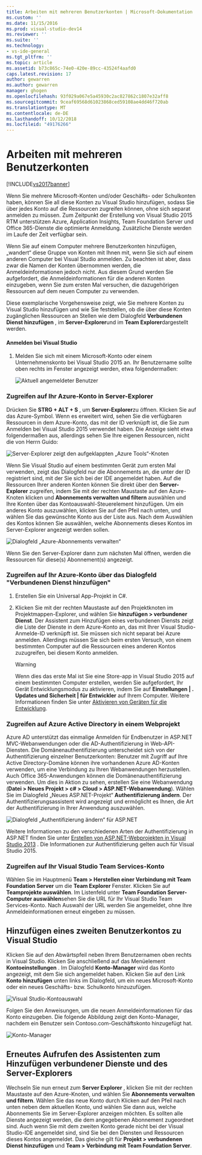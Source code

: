```yaml
---
title: Arbeiten mit mehreren Benutzerkonten | Microsoft-Dokumentation
ms.custom: ''
ms.date: 11/15/2016
ms.prod: visual-studio-dev14
ms.reviewer: ''
ms.suite: ''
ms.technology:
- vs-ide-general
ms.tgt_pltfrm: ''
ms.topic: article
ms.assetid: b73c865c-74e0-420e-89cc-43524f4aafd0
caps.latest.revision: 17
author: gewarren
ms.author: gewarren
manager: ghogen
ms.openlocfilehash: 93f029a067e5a45930c2ac827862c1807e32aff8
ms.sourcegitcommit: 9ceaf69568d61023868ced59108ae4dd46f720ab
ms.translationtype: MT
ms.contentlocale: de-DE
ms.lasthandoff: 10/12/2018
ms.locfileid: "49176266"
---
```

# <a name="work-with-multiple-user-accounts"></a>Arbeiten mit mehreren Benutzerkonten
[!INCLUDE[vs2017banner](../includes/vs2017banner.md)]

Wenn Sie mehrere Microsoft-Konten und/oder Geschäfts- oder Schulkonten haben, können Sie all diese Konten zu Visual Studio hinzufügen, sodass Sie über jedes Konto auf die Ressourcen zugreifen können, ohne sich separat anmelden zu müssen. Zum Zeitpunkt der Erstellung von Visual Studio 2015 RTM unterstützen Azure, Application Insights, Team Foundation Server und Office 365-Dienste die optimierte Anmeldung. Zusätzliche Dienste werden im Laufe der Zeit verfügbar sein.  
  
 Wenn Sie auf einem Computer mehrere Benutzerkonten hinzufügen, „wandert“ diese Gruppe von Konten mit Ihnen mit, wenn Sie sich auf einem anderen Computer bei Visual Studio anmelden. Zu beachten ist aber, dass zwar die Namen der Konten übernommen werden, die Anmeldeinformationen jedoch nicht. Aus diesem Grund werden Sie aufgefordert, die Anmeldeinformationen für die anderen Konten einzugeben, wenn Sie zum ersten Mal versuchen, die dazugehörigen Ressourcen auf dem neuen Computer zu verwenden.  
  
 Diese exemplarische Vorgehensweise zeigt, wie Sie mehrere Konten zu Visual Studio hinzufügen und wie Sie feststellen, ob die über diese Konten zugänglichen Ressourcen an Stellen wie dem Dialogfeld **Verbundenen Dienst hinzufügen** , im **Server-Explorer**und im **Team Explorer**dargestellt werden.  
  
#### <a name="sign-in-to-visual-studio"></a>Anmelden bei Visual Studio  
  
1.  Melden Sie sich mit einem Microsoft-Konto oder einem Unternehmenskonto bei Visual Studio 2015 an. Ihr Benutzername sollte oben rechts im Fenster angezeigt werden, etwa folgendermaßen:  
  
     ![Aktuell angemeldeter Benutzer](../ide/media/vs2015-username.png "VS2015_UserName")  
  
### <a name="access-your-azure-account-in-server-explorer"></a>Zugreifen auf Ihr Azure-Konto in Server-Explorer  
 Drücken Sie **STRG + ALT + S** , um **Server-Explorer**zu öffnen. Klicken Sie auf das Azure-Symbol. Wenn es erweitert wird, sehen Sie die verfügbaren Ressourcen in dem Azure-Konto, das mit der ID verknüpft ist, die Sie zum Anmelden bei Visual Studio 2015 verwendet haben. Die Anzeige sieht etwa folgendermaßen aus, allerdings sehen Sie Ihre eigenen Ressourcen, nicht die von Herrn Guido:  
  
 ![Server-Explorer zeigt den aufgeklappten „Azure Tools“-Knoten](../ide/media/vs2015-serverexplorer.png "VS2015_ServerExplorer")  
  
 Wenn Sie Visual Studio auf einem bestimmten Gerät zum ersten Mal verwenden, zeigt das Dialogfeld nur die Abonnements an, die unter der ID registriert sind, mit der Sie sich bei der IDE angemeldet haben. Auf die Ressourcen Ihrer anderen Konten können Sie direkt über den **Server-Explorer** zugreifen, indem Sie mit der rechten Maustaste auf den Azure-Knoten klicken und **Abonnements verwalten und filtern** auswählen und Ihre Konten über das Kontoauswahl-Steuerelement hinzufügen. Um ein anderes Konto auszuwählen, klicken Sie auf den Pfeil nach unten, und wählen Sie das gewünschte Konto aus der Liste aus. Nach dem Auswählen des Kontos können Sie auswählen, welche Abonnements dieses Kontos im Server-Explorer angezeigt werden sollen.  
  
 ![Dialogfeld „Azure-Abonnements verwalten“](../ide/media/vs2015-manage-subs.png "vs2015_manage_subs")  
  
 Wenn Sie den Server-Explorer dann zum nächsten Mal öffnen, werden die Ressourcen für diese(s) Abonnement(s) angezeigt.  
  
### <a name="access-your-azure-account-via-add-connected-service-dialog"></a>Zugreifen auf Ihr Azure-Konto über das Dialogfeld "Verbundenen Dienst hinzufügen"  
  
1.  Erstellen Sie ein Universal App-Projekt in C#.  
  
2.  Klicken Sie mit der rechten Maustaste auf den Projektknoten im Projektmappen-Explorer, und wählen Sie **hinzufügen > verbundener Dienst**. Der Assistent zum Hinzufügen eines verbundenen Diensts zeigt die Liste der Dienste in dem Azure-Konto an, das mit Ihrer Visual Studio-Anmelde-ID verknüpft ist. Sie müssen sich nicht separat bei Azure anmelden. Allerdings müssen Sie sich beim ersten Versuch, von einem bestimmten Computer auf die Ressourcen eines anderen Kontos zuzugreifen, bei diesem Konto anmelden.  
  
    > [!WARNING]
    >  Wenn dies das erste Mal ist Sie eine Store-app in Visual Studio 2015 auf einem bestimmten Computer erstellen, werden Sie aufgefordert, Ihr Gerät Entwicklungsmodus zu aktivieren, indem Sie auf **Einstellungen &#124; . Updates und Sicherheit &#124; für Entwickler** auf Ihrem Computer. Weitere Informationen finden Sie unter [Aktivieren von Geräten für die Entwicklung](https://msdn.microsoft.com/library/windows/apps/dn706236.aspx).  
  
###  <a name="access_azure"></a> Zugreifen auf Azure Active Directory in einem Webprojekt  
 Azure AD unterstützt das einmalige Anmelden für Endbenutzer in ASP.NET MVC-Webanwendungen oder die AD-Authentifizierung in Web-API-Diensten. Die Domänenauthentifizierung unterscheidet sich von der Authentifizierung einzelner Benutzerkonten: Benutzer mit Zugriff auf Ihre Active Directory-Domäne können ihre vorhandenen Azure AD-Konten verwenden, um eine Verbindung zu Ihren Webanwendungen herzustellen. Auch Office 365-Anwendungen können die Domänenauthentifizierung verwenden. Um dies in Aktion zu sehen, erstellen Sie eine Webanwendung (**Datei > Neues Projekt > c# > Cloud > ASP.NET-Webanwendung**). Wählen Sie im Dialogfeld „Neues ASP.NET-Projekt“ **Authentifizierung ändern**. Der Authentifizierungsassistent wird angezeigt und ermöglicht es Ihnen, die Art der Authentifizierung in Ihrer Anwendung auszuwählen.  
  
 ![Dialogfeld „Authentifizierung ändern“ für ASP.NET](../ide/media/vs2015-change-authentication.png "VS2015_change_authentication")  
  
 Weitere Informationen zu den verschiedenen Arten der Authentifizierung in ASP.NET finden Sie unter [Erstellen von ASP.NET-Webprojekten in Visual Studio 2013](http://www.asp.net/visual-studio/overview/2013/creating-web-projects-in-visual-studio#orgauth) . Die Informationen zur Authentifizierung gelten auch für Visual Studio 2015.  
  
### <a name="access-your-visual-studio-team-services-account"></a>Zugreifen auf Ihr Visual Studio Team Services-Konto  
 Wählen Sie im Hauptmenü **Team > Herstellen einer Verbindung mit Team Foundation Server** um die **Team Explorer** Fenster. Klicken Sie auf **Teamprojekte auswählen**. Im Listenfeld unter **Team Foundation Server-Computer auswählen**sehen Sie die URL für Ihr Visual Studio Team Services-Konto. Nach Auswahl der URL werden Sie angemeldet, ohne Ihre Anmeldeinformationen erneut eingeben zu müssen.  
  
## <a name="add-a-second-user-account-to-visual-studio"></a>Hinzufügen eines zweiten Benutzerkontos zu Visual Studio  
 Klicken Sie auf den Abwärtspfeil neben Ihrem Benutzernamen oben rechts in Visual Studio. Klicken Sie anschließend auf das Menüelement **Kontoeinstellungen** . Im Dialogfeld **Konto-Manager** wird das Konto angezeigt, mit dem Sie sich angemeldet haben. Klicken Sie auf den Link **Konto hinzufügen** unten links im Dialogfeld, um ein neues Microsoft-Konto oder ein neues Geschäfts- bzw. Schulkonto hinzuzufügen.  
  
 ![Visual Studio-Kontoauswahl](../ide/media/vs2015-acct-picker.png "VS2015_acct_picker")  
  
 Folgen Sie den Anweisungen, um die neuen Anmeldeinformationen für das Konto einzugeben. Die folgende Abbildung zeigt den Konto-Manager, nachdem ein Benutzer sein Contoso.com-Geschäftskonto hinzugefügt hat.  
  
 ![Konto-Manager](../ide/media/vs2015-accountmanager.gif "VS2015_AccountManager")  
  
## <a name="revisit-the-add-connected-services-wizard-and-server-explorer"></a>Erneutes Aufrufen des Assistenten zum Hinzufügen verbundener Dienste und des Server-Explorers  
 Wechseln Sie nun erneut zum **Server Explorer** , klicken Sie mit der rechten Maustaste auf den Azure-Knoten, und wählen Sie **Abonnements verwalten und filtern**. Wählen Sie das neue Konto durch Klicken auf den Pfeil nach unten neben dem aktuellen Konto, und wählen Sie dann aus, welche Abonnements Sie im Server-Explorer anzeigen möchten. Es sollten alle Dienste angezeigt werden, die dem angegebenen Abonnement zugeordnet sind. Auch wenn Sie mit dem zweiten Konto gerade nicht bei der Visual Studio-IDE angemeldet sind, sind Sie bei den Diensten und Ressourcen dieses Kontos angemeldet. Das gleiche gilt für **Projekt > verbundenen Dienst hinzufügen** und **Team > Verbindung mit Team Foundation Server**.



